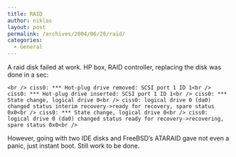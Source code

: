 ```yaml
---
title: RAID
author: niklas
layout: post
permalink: /archives/2004/06/28/raid/
categories:
  - General
---
```

A raid disk failed at work. HP box, RAID controller, replacing the disk was done in a sec:

`<br />
ciss0: *** Hot-plug drive removed: SCSI port 1 ID 1<br />
ciss0: *** Hot-plug drive inserted: SCSI port 1 ID 1<br />
ciss0: *** State change, logical drive 0<br />
ciss0: logical drive 0 (da0) changed status interim recovery->ready for recovery, spare status 0x0<br />
ciss0: *** State change, logical drive 0<br />
ciss0: logical drive 0 (da0) changed status ready for recovery->recovering, spare status 0x0<br />
`

However, going with two IDE disks and FreeBSD&#8217;s ATARAID gave not even a panic, just instant boot. Still work to be done.